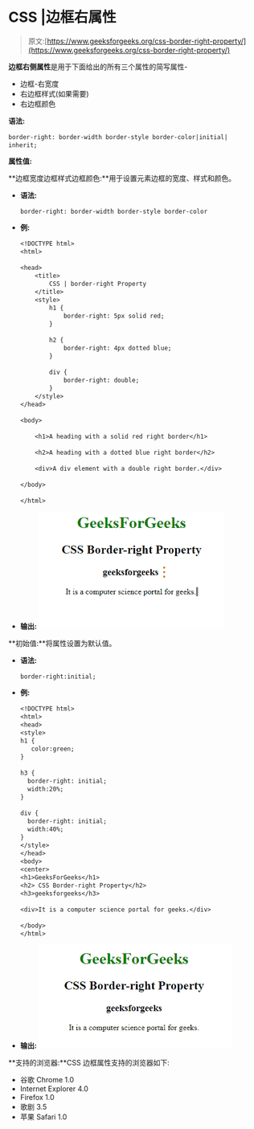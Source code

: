 # CSS |边框右属性

> 原文:[https://www.geeksforgeeks.org/css-border-right-property/](https://www.geeksforgeeks.org/css-border-right-property/)

**边框右侧属性**是用于下面给出的所有三个属性的简写属性-

*   边框-右宽度
*   右边框样式(如果需要)
*   右边框颜色

**语法:**

```
border-right: border-width border-style border-color|initial|
inherit;
```

**属性值:**

**边框宽度边框样式边框颜色:**用于设置元素边框的宽度、样式和颜色。

*   **语法:**

    ```
    border-right: border-width border-style border-color 
    ```

*   **例:**

    ```
    <!DOCTYPE html>
    <html>

    <head>
        <title>
            CSS | border-right Property
        </title>
        <style>
            h1 {
                border-right: 5px solid red;
            }

            h2 {
                border-right: 4px dotted blue;
            }

            div {
                border-right: double;
            }
        </style>
    </head>

    <body>

        <h1>A heading with a solid red right border</h1>

        <h2>A heading with a dotted blue right border</h2>

        <div>A div element with a double right border.</div>

    </body>

    </html>
    ```

*   **输出:**
    ![](img/0e20b1f3bd9fde433a4f6307c1758324.png)

**初始值:**将属性设置为默认值。

*   **语法:**

    ```
    border-right:initial;
    ```

*   **例:**

    ```
    <!DOCTYPE html>
    <html>
    <head>
    <style>
    h1 {
       color:green;
    }

    h3 {
      border-right: initial;
      width:20%;
    }

    div {
      border-right: initial;
      width:40%;
    }
    </style>
    </head>
    <body>
    <center>
    <h1>GeeksForGeeks</h1>
    <h2> CSS Border-right Property</h2>
    <h3>geeksforgeeks</h3>

    <div>It is a computer science portal for geeks.</div>

    </body>
    </html>
    ```

*   **输出:**
    ![](img/469390256c19288a12e4d34743b7a751.png)

**支持的浏览器:**CSS 边框属性支持的浏览器如下:

*   谷歌 Chrome 1.0
*   Internet Explorer 4.0
*   Firefox 1.0
*   歌剧 3.5
*   苹果 Safari 1.0